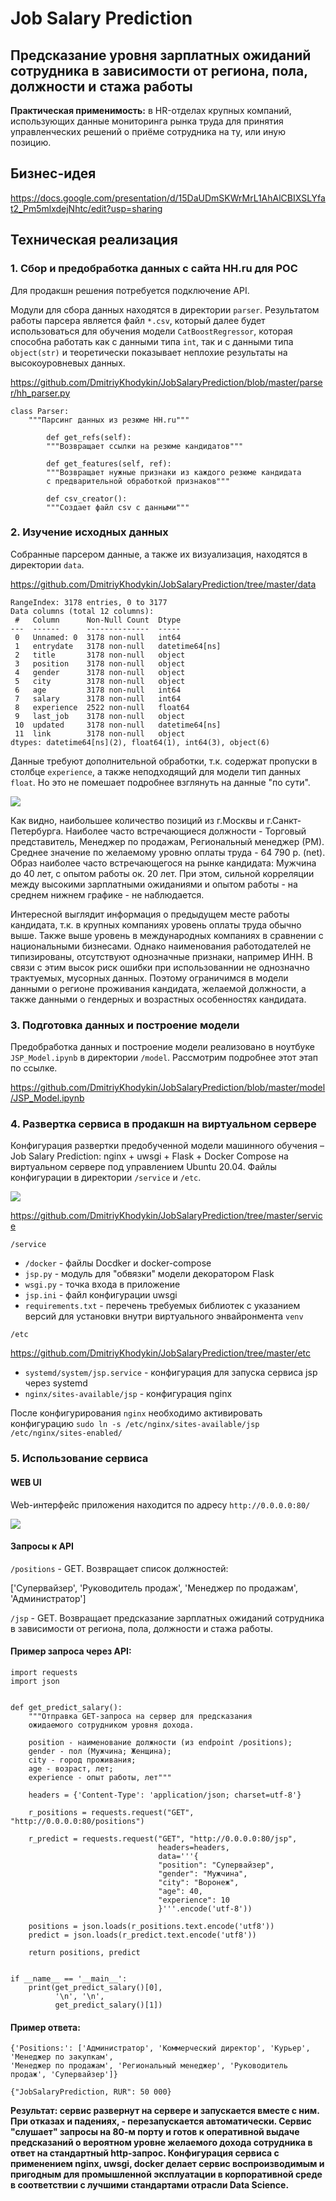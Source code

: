 # Job Salary Prediction
## Предсказание уровня зарплатных ожиданий сотрудника в зависимости от региона, пола, должности и стажа работы

<b>Практическая применимость:</b> в HR-отделах крупных компаний, использующих данные мониторинга рынка труда для принятия управленческих решений о приёме сотрудника на ту, или иную позицию.

## Бизнес-идея

https://docs.google.com/presentation/d/15DaUDmSKWrMrL1AhAlCBIXSLYfat2_Pm5mlxdejNhtc/edit?usp=sharing

## Техническая реализация

### 1. Сбор и предобработка данных с сайта HH.ru для POC

Для продакшн решения потребуется подключение API.

Модули для сбора данных находятся в директории `parser`. Результатом работы парсера является файл `*.csv`, который далее будет использоваться для обучения модели `CatBoostRegressor`, которая способна работать как с данными типа `int`, так и с данными типа `object(str)` и теоретически показывает неплохие результаты на высокоуровневых данных.

https://github.com/DmitriyKhodykin/JobSalaryPrediction/blob/master/parser/hh_parser.py

```
class Parser:
    """Парсинг данных из резюме HH.ru"""
    
        def get_refs(self):
        """Возвращает ссылки на резюме кандидатов"""
        
        def get_features(self, ref):
        """Возвращает нужные признаки из каждого резюме кандидата
        с предварительной обработкой признаков"""
        
        def csv_creator():
        """Создает файл csv c данными"""
```

### 2. Изучение исходных данных

Собранные парсером данные, а также их визуализация, находятся в директории `data`.

https://github.com/DmitriyKhodykin/JobSalaryPrediction/tree/master/data

```
RangeIndex: 3178 entries, 0 to 3177
Data columns (total 12 columns):
 #   Column      Non-Null Count  Dtype         
---  ------      --------------  -----         
 0   Unnamed: 0  3178 non-null   int64         
 1   entrydate   3178 non-null   datetime64[ns]
 2   title       3178 non-null   object        
 3   position    3178 non-null   object        
 4   gender      3178 non-null   object        
 5   city        3178 non-null   object        
 6   age         3178 non-null   int64         
 7   salary      3178 non-null   int64         
 8   experience  2522 non-null   float64       
 9   last_job    3178 non-null   object        
 10  updated     3178 non-null   datetime64[ns]
 11  link        3178 non-null   object        
dtypes: datetime64[ns](2), float64(1), int64(3), object(6)
```

Данные требуют дополнительной обработки, т.к. содержат пропуски в столбце `experience`, а также неподходящий для модели тип данных `float`. Но это не помешает подробнее взглянуть на данные "по сути".

![](/data/report.png)

Как видно, наибольшее количество позиций из г.Москвы и г.Санкт-Петербурга. Наиболее часто встречающиеся должности - Торговый представитель, Менеджер по продажам, Региональный менеджер (РМ). Среднее значение по желаемому уровню оплаты труда - 64 790 р. (net). Образ наиболее часто встречающегося на рынке кандидата: Мужчина до 40 лет, с опытом работы ок. 20 лет. При этом, сильной корреляции между высокими зарплатными ожиданиями и опытом работы - на среднем нижнем графике - не наблюдается.

Интересной выглядит информация о предыдущем месте работы кандидата, т.к. в крупных компаниях уровень оплаты труда обычно выше. Также выше уровень в международных компаниях в сравнении с национальными бизнесами. Однако наименования работодателей не типизированы, отсутствуют однозначные признаки, например ИНН. В связи с этим высок риск ошибки при использованнии не однозначно трактуемых, мусорных данных. Поэтому ограничимся в модели данными о регионе проживания кандидата, желаемой должности, а также данными о гендерных и возрастных особенностях кандидата.

### 3. Подготовка данных и построение модели

Предобработка данных и построение модели реализовано в ноутбуке `JSP_Model.ipynb` в директории `/model`. Рассмотрим подробнее этот этап по ссылке.

https://github.com/DmitriyKhodykin/JobSalaryPrediction/blob/master/model/JSP_Model.ipynb

### 4. Развертка сервиса в продакшн на виртуальном сервере

Конфигурация развертки предобученной модели машинного обучения – Job Salary Prediction: nginx + uwsgi + Flask + Docker Compose на виртуальном сервере под управлением Ubuntu 20.04. Файлы конфигурации в директории `/service` и `/etc`.

![](/service/jsp_srv_pic.png)

https://github.com/DmitriyKhodykin/JobSalaryPrediction/tree/master/service

`/service`

- `/docker` - файлы Docdker и docker-compose
- `jsp.py` - модуль для "обвязки" модели декоратором Flask
- `wsgi.py` - точка входа в приложение
- `jsp.ini` - файл конфигурации uwsgi
- `requirements.txt` - перечень требуемых библиотек с указанием версий для установки внутри виртуального энвайронмента `venv`

`/etc`

https://github.com/DmitriyKhodykin/JobSalaryPrediction/tree/master/etc

- `systemd/system/jsp.service` - конфигурация для запуска сервиса jsp через systemd
- `nginx/sites-available/jsp` - конфигурация nginx

После конфигурирования `nginx` необходимо активировать конфигурацию `sudo ln -s /etc/nginx/sites-available/jsp /etc/nginx/sites-enabled/`

### 5. Использование сервиса

#### WEB UI

Web-интерфейс приложения находится по адресу `http://0.0.0.0:80/`

![](/service/web_ui.png)

#### Запросы к API

`/positions` - GET. Возвращает список должностей:

['Супервайзер', 'Руководитель продаж', 'Менеджер по продажам', 'Администратор']

`/jsp` - GET. Возвращает предсказание зарплатных ожиданий сотрудника в зависимости от региона, пола, должности и стажа работы.

#### Пример запроса через API:

```
import requests
import json


def get_predict_salary():
    """Отправка GET-запроса на сервер для предсказания
    ожидаемого сотрудником уровня дохода.

    position - наименование должности (из endpoint /positions);
    gender - пол (Мужчина; Женщина);
    city - город проживания;
    age - возраст, лет;
    experience - опыт работы, лет"""

    headers = {'Content-Type': 'application/json; charset=utf-8'}

    r_positions = requests.request("GET", "http://0.0.0.0:80/positions")

    r_predict = requests.request("GET", "http://0.0.0.0:80/jsp",
                                 headers=headers,
                                 data='''{
                                 "position": "Супервайзер",
                                 "gender": "Мужчина",
                                 "city": "Воронеж",
                                 "age": 40,
                                 "experience": 10
                                 }'''.encode('utf-8'))

    positions = json.loads(r_positions.text.encode('utf8'))
    predict = json.loads(r_predict.text.encode('utf8'))

    return positions, predict


if __name__ == '__main__':
    print(get_predict_salary()[0],
          '\n', '\n',
          get_predict_salary()[1])

```

#### Пример ответа:

```
{'Positions:': ['Администратор', 'Коммерческий директор', 'Курьер', 'Менеджер по закупкам', 
'Менеджер по продажам', 'Региональный менеджер', 'Руководитель продаж', 'Супервайзер']} 

{"JobSalaryPrediction, RUR": 50 000}
```

<b>
 Результат: сервис развернут на сервере и запускается вместе с ним. При отказах и падениях, - перезапускается автоматически. Сервис "слушает" запросы на 80-м порту и готов к оперативной выдаче предсказаний о вероятном уровне желаемого дохода сотрудника в ответ на стандартный http-запрос. Конфигурация сервиса с применением nginx, uwsgi, docker  делает сервис воспроизводимым и пригодным для промышленной эксплуатации в корпоративной среде в соответствии с лучшими стандартами отрасли Data Science.
</b>

